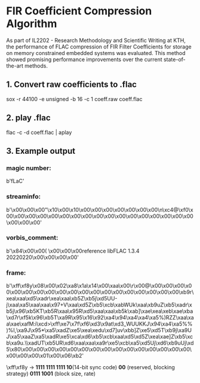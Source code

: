 # FIR Coefficient Compression Algorithm
As part of IL2202 - Research Methodology and Scientific Writing at KTH, the performance of FLAC compression of FIR Filter Coefficients for storage on memory constrained embedded systems was evaluated. This method showed promising performance improvements over the current state-of-the-art methods. 

## 1. Convert raw coefficients to .flac
sox -r 44100 -e unsigned -b 16 -c 1 coeff.raw coeff.flac

## 2. play .flac
flac -c -d coeff.flac | aplay

## 3. Example output

### magic number: 
b'fLaC'

### streaminfo: 
b'\x00\x00\x00"\x10\x00\x10\x00\x00\x00\x00\x00\x00\x00\n\xc4@\xf0\x00\x00\x00\x00\x00\x00\x00\x00\x00\x00\x00\x00\x00\x00\x00\x00\x00\x00\x00\x00'

### vorbis_comment: 
b'\x84\x00\x00( \x00\x00\x00reference libFLAC 1.3.4 20220220\x00\x00\x00\x00'

### frame:
b'\xff\xf8y\x08\x00\x02\xa8\x1a\x14\x00\xaa\x00\r\x00@\x00\x00\x00\x00\x00\x00\x00\x00\x00\x00\x00\x00\x00\x00\x00\x00\x00\x00\x00\xb9r\xea\xaa\xd5\xadr\xea\xaa\xb5Z\xb5j\xd5UU-j\xaa\xa5\xaa\xaa\x97+V\xaa\xd5Z\xb5\xcb\xabWUk\xaa\xb9uZ\xb5\xadr\xb5j\x96\xb5KT\xb5R\xaa\x95R\xd5\xaa\xaa\xb5k\xab]\xae\xea\xeb\xae\xba\xd7r\xf5k\x96\xb5T\xa9R\x95\x16\x92\xa4\x94\xa4\xa4\xa5%)RZZ\xaa\xaa\xae\xafM:i\xcd>\xff\xe7\x7f\xf6\xd3\x9at\xd3_WUUKKJ\x94\xa4\xa5%%)%I,\xa9J\x95*\xa5\xadZ\xe5\xea\xedu\xd7]uv\xbb]Z\xe5\xd5T\xb9j\xa9UJ\xa5\xaaZ\xa5\xadR\xe5\xca\xd6\xb5\xcb\xaa\xd5\xd5Z\xea\xae]Z\xb5\xcb\xa9u.\\\xadUT\xb5UR\xd6\xaa\xaa\xa9r\xe5\xcb\xa5\xd5Uj\xd6\xb9uUj\xd5\x80\x00\x00\x00\x00\x00\x00\x00\x00\x00\x00\x00\x00\x00\x00\x00\x00\x00\x00\x01\x00\x06\xb2'

\xff\xf8y -> **1111 1111 1111 10**(14-bit sync code) **00** (reserved, blocking strategy) **0111 1001** (block size, rate)
